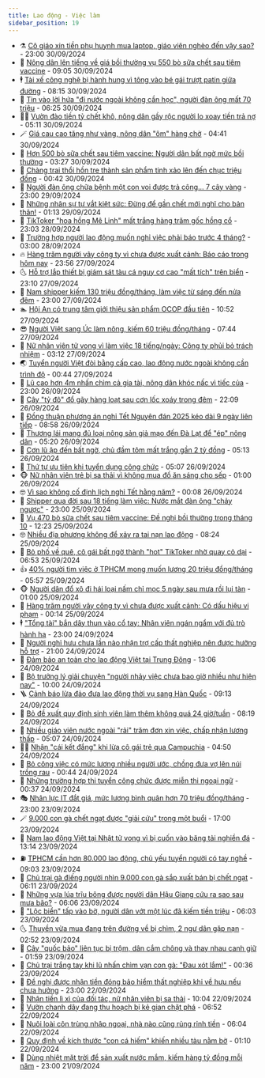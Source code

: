 ```yaml
---
title: Lao động - Việc làm
sidebar_position: 19
---
```


<!-- dantri-lao-dong-viec-lam:START -->
- ⚗️ [Cô giáo xin tiền phụ huynh mua laptop, giáo viên nghèo đến vậy sao?](https://dantri.com.vn/lao-dong-viec-lam/co-giao-xin-tien-phu-huynh-mua-laptop-giao-vien-ngheo-den-vay-sao-20240930131651946.htm) - 23:00 30/09/2024
- 🙉 [Nông dân lên tiếng về giá bồi thường vụ 550 bò sữa chết sau tiêm vaccine](https://dantri.com.vn/lao-dong-viec-lam/nong-dan-len-tieng-ve-gia-boi-thuong-vu-550-bo-sua-chet-sau-tiem-vaccine-20240930122255677.htm) - 09:05 30/09/2024
- 🕴 [Tài xế công nghệ bị hành hung vì tông vào bé gái trượt patin giữa đường](https://dantri.com.vn/lao-dong-viec-lam/tai-xe-cong-nghe-bi-hanh-hung-vi-tong-vao-be-gai-truot-patin-giua-duong-20240930142548702.htm) - 08:15 30/09/2024
- 🧐 [Tin vào lời hứa &quot;đi nước ngoài không cần học&quot;, người đàn ông mất 70 triệu](https://dantri.com.vn/lao-dong-viec-lam/tin-vao-loi-hua-di-nuoc-ngoai-khong-can-hoc-nguoi-dan-ong-mat-70-trieu-20240930132521360.htm) - 06:25 30/09/2024
- 🧑‍💻 [Vườn đào tiền tỷ chết khô, nông dân gầy rộc người lo xoay tiền trả nợ](https://dantri.com.vn/lao-dong-viec-lam/vuon-dao-tien-ty-chet-kho-nong-dan-gay-roc-nguoi-lo-xoay-tien-tra-no-20240930112054874.htm) - 05:11 30/09/2024
- 🪄 [Giá cau cao tăng như vàng, nông dân &quot;ôm&quot; hàng chờ](https://dantri.com.vn/lao-dong-viec-lam/gia-cau-cao-tang-nhu-vang-nong-dan-om-hang-cho-20240930104305759.htm) - 04:41 30/09/2024
- 🦣 [Hơn 500 bò sữa chết sau tiêm vaccine: Người dân bất ngờ mức bồi thường](https://dantri.com.vn/lao-dong-viec-lam/hon-500-bo-sua-chet-sau-tiem-vaccine-nguoi-dan-bat-ngo-muc-boi-thuong-20240930091830300.htm) - 03:27 30/09/2024
- 🎡 [Chàng trai thổi hồn tre thành sản phẩm tinh xảo lên đến chục triệu đồng](https://dantri.com.vn/lao-dong-viec-lam/chang-trai-thoi-hon-tre-thanh-san-pham-tinh-xao-len-den-chuc-trieu-dong-20240930072257444.htm) - 00:42 30/09/2024
- 🦍 [Người đàn ông chữa bệnh một con voi được trả công... 7 cây vàng](https://dantri.com.vn/lao-dong-viec-lam/nguoi-dan-ong-chua-benh-mot-con-voi-duoc-tra-cong-7-cay-vang-20240929154318284.htm) - 23:00 29/09/2024
- 🫶 [Những nhân sự tự vắt kiệt sức: Đừng để gần chết mới nghĩ cho bản thân!](https://dantri.com.vn/lao-dong-viec-lam/nhung-nhan-su-tu-vat-kiet-suc-dung-de-gan-chet-moi-nghi-cho-ban-than-20240928164530914.htm) - 01:13 29/09/2024
- 🥸 [TikToker &quot;hoa hồng Mê Linh&quot; mất trắng hàng trăm gốc hồng cổ](https://dantri.com.vn/lao-dong-viec-lam/tiktoker-hoa-hong-me-linh-mat-trang-hang-tram-goc-hong-co-20240928165356020.htm) - 23:03 28/09/2024
- 🎡 [Trường hợp người lao động muốn nghỉ việc phải báo trước 4 tháng?](https://dantri.com.vn/lao-dong-viec-lam/truong-hop-nguoi-lao-dong-muon-nghi-viec-phai-bao-truoc-4-thang-20240928080314191.htm) - 03:00 28/09/2024
- 🔥 [Hàng trăm người vây công ty vì chưa được xuất cảnh: Báo cáo trong hôm nay](https://dantri.com.vn/lao-dong-viec-lam/hang-tram-nguoi-vay-cong-ty-vi-chua-duoc-xuat-canh-bao-cao-trong-hom-nay-20240927181915667.htm) - 23:56 27/09/2024
- 🌜 [Hỗ trợ lắp thiết bị giám sát tàu cá nguy cơ cao &quot;mất tích&quot; trên biển](https://dantri.com.vn/lao-dong-viec-lam/ho-tro-lap-thiet-bi-giam-sat-tau-ca-nguy-co-cao-mat-tich-tren-bien-20240927194700042.htm) - 23:10 27/09/2024
- 🤭 [Nam shipper kiếm 130 triệu đồng/tháng, làm việc từ sáng đến nửa đêm](https://dantri.com.vn/lao-dong-viec-lam/nam-shipper-kiem-130-trieu-dongthang-lam-viec-tu-sang-den-nua-dem-20240927113858939.htm) - 23:00 27/09/2024
- 🏊 [Hội An có trung tâm giới thiệu sản phẩm OCOP đầu tiên](https://dantri.com.vn/lao-dong-viec-lam/hoi-an-co-trung-tam-gioi-thieu-san-pham-ocop-dau-tien-20240927165200222.htm) - 10:52 27/09/2024
- 😎 [Người Việt sang Úc làm nông, kiếm 60 triệu đồng/tháng](https://dantri.com.vn/lao-dong-viec-lam/nguoi-viet-sang-uc-lam-nong-kiem-60-trieu-dongthang-20240927104907082.htm) - 07:44 27/09/2024
- 🤖 [Nữ nhân viên tử vong vì làm việc 18 tiếng/ngày: Công ty phủi bỏ trách nhiệm](https://dantri.com.vn/lao-dong-viec-lam/nu-nhan-vien-tu-vong-vi-lam-viec-18-tiengngay-cong-ty-phui-bo-trach-nhiem-20240926173648854.htm) - 03:12 27/09/2024
- 🌏 [Tuyển người Việt đòi bằng cấp cao, lao động nước ngoài không cần trình độ](https://dantri.com.vn/lao-dong-viec-lam/tuyen-nguoi-viet-doi-bang-cap-cao-lao-dong-nuoc-ngoai-khong-can-trinh-do-20240926145701402.htm) - 00:44 27/09/2024
- 🦏 [Lũ cao hơn 4m nhấn chìm cả gia tài, nông dân khóc nấc vì tiếc của](https://dantri.com.vn/lao-dong-viec-lam/lu-cao-hon-4m-nhan-chim-ca-gia-tai-nong-dan-khoc-nac-vi-tiec-cua-20240926152504590.htm) - 23:00 26/09/2024
- 🤔 [Cây &quot;tỷ đô&quot; đổ gãy hàng loạt sau cơn lốc xoáy trong đêm](https://dantri.com.vn/lao-dong-viec-lam/cay-ty-do-do-gay-hang-loat-sau-con-loc-xoay-trong-dem-20240926190708431.htm) - 22:09 26/09/2024
- 🌮 [Đồng thuận phương án nghỉ Tết Nguyên đán 2025 kéo dài 9 ngày liên tiếp](https://dantri.com.vn/lao-dong-viec-lam/dong-thuan-phuong-an-nghi-tet-nguyen-dan-2025-keo-dai-9-ngay-lien-tiep-20240926154259291.htm) - 08:58 26/09/2024
- 💪 [Thương lái mang đủ loại nông sản giả mạo đến Đà Lạt để &quot;ép&quot; nông dân](https://dantri.com.vn/lao-dong-viec-lam/thuong-lai-mang-du-loai-nong-san-gia-mao-den-da-lat-de-ep-nong-dan-20240926094400773.htm) - 05:20 26/09/2024
- 💪 [Cơn lũ ập đến bất ngờ, chủ đầm tôm mất trắng gần 2 tỷ đồng](https://dantri.com.vn/lao-dong-viec-lam/con-lu-ap-den-bat-ngo-chu-dam-tom-mat-trang-gan-2-ty-dong-20240926110831920.htm) - 05:13 26/09/2024
- 🦒 [Thứ tự ưu tiên khi tuyển dụng công chức](https://dantri.com.vn/lao-dong-viec-lam/thu-tu-uu-tien-khi-tuyen-dung-cong-chuc-20240925174741165.htm) - 05:07 26/09/2024
- 🐵 [Nữ nhân viên trẻ bị sa thải vì không mua đồ ăn sáng cho sếp](https://dantri.com.vn/lao-dong-viec-lam/nu-nhan-vien-tre-bi-sa-thai-vi-khong-mua-do-an-sang-cho-sep-20240925185029123.htm) - 01:00 26/09/2024
- 🤓 [Vì sao không cố định lịch nghỉ Tết hằng năm?](https://dantri.com.vn/lao-dong-viec-lam/vi-sao-khong-co-dinh-lich-nghi-tet-hang-nam-20240926065628547.htm) - 00:08 26/09/2024
- 🧐 [Shipper qua đời sau 18 tiếng làm việc: Nước mắt đàn ông &quot;chảy ngược&quot;](https://dantri.com.vn/lao-dong-viec-lam/shipper-qua-doi-sau-18-tieng-lam-viec-nuoc-mat-dan-ong-chay-nguoc-20240925125356216.htm) - 23:00 25/09/2024
- 💪 [Vụ 470 bò sữa chết sau tiêm vaccine: Đề nghị bồi thường trong tháng 10](https://dantri.com.vn/lao-dong-viec-lam/vu-470-bo-sua-chet-sau-tiem-vaccine-de-nghi-boi-thuong-trong-thang-10-20240925155344157.htm) - 12:23 25/09/2024
- 🤓 [Nhiều địa phương không để xảy ra tai nạn lao động](https://dantri.com.vn/lao-dong-viec-lam/nhieu-dia-phuong-khong-de-xay-ra-tai-nan-lao-dong-20240925150710023.htm) - 08:24 25/09/2024
- 💯 [Bỏ phố về quê, cô gái bất ngờ thành &quot;hot&quot; TikToker nhờ quay cỏ dại](https://dantri.com.vn/lao-dong-viec-lam/bo-pho-ve-que-co-gai-bat-ngo-thanh-hot-tiktoker-nho-quay-co-dai-20240925114049313.htm) - 06:53 25/09/2024
- 👍 [40% người tìm việc ở TPHCM mong muốn lương 20 triệu đồng/tháng](https://dantri.com.vn/lao-dong-viec-lam/40-nguoi-tim-viec-o-tphcm-mong-muon-luong-20-trieu-dongthang-20240924143416893.htm) - 05:57 25/09/2024
- 🐵 [Người dân đổ xô đi hái loại nấm chỉ mọc 5 ngày sau mưa rồi lụi tàn](https://dantri.com.vn/lao-dong-viec-lam/nguoi-dan-do-xo-di-hai-loai-nam-chi-moc-5-ngay-sau-mua-roi-lui-tan-20240924164230287.htm) - 01:00 25/09/2024
- 💂 [Hàng trăm người vây công ty vì chưa được xuất cảnh: Có dấu hiệu vi phạm](https://dantri.com.vn/lao-dong-viec-lam/hang-tram-nguoi-vay-cong-ty-vi-chua-duoc-xuat-canh-co-dau-hieu-vi-pham-20240924212151724.htm) - 00:14 25/09/2024
- 🕴 [&quot;Tổng tài&quot; bắn dây thun vào cổ tay: Nhân viên ngán ngẩm với đủ trò hành hạ](https://dantri.com.vn/lao-dong-viec-lam/tong-tai-ban-day-thun-vao-co-tay-nhan-vien-ngan-ngam-voi-du-tro-hanh-ha-20240924171934310.htm) - 23:00 24/09/2024
- 👀 [Người nghỉ hưu chưa lần nào nhận trợ cấp thất nghiệp nên được hưởng hỗ trợ](https://dantri.com.vn/lao-dong-viec-lam/nguoi-nghi-huu-chua-lan-nao-nhan-tro-cap-that-nghiep-nen-duoc-huong-ho-tro-20240924122355352.htm) - 21:00 24/09/2024
- 🦄 [Đảm bảo an toàn cho lao động Việt tại Trung Đông](https://dantri.com.vn/lao-dong-viec-lam/dam-bao-an-toan-cho-lao-dong-viet-tai-trung-dong-20240924190546328.htm) - 13:06 24/09/2024
- 🔭 [Bộ trưởng lý giải chuyện &quot;người nhảy việc chưa bao giờ nhiều như hiện nay&quot;](https://dantri.com.vn/lao-dong-viec-lam/bo-truong-ly-giai-chuyen-nguoi-nhay-viec-chua-bao-gio-nhieu-nhu-hien-nay-20240924162808735.htm) - 10:00 24/09/2024
- 🪜 [Cảnh báo lừa đảo đưa lao động thời vụ sang Hàn Quốc](https://dantri.com.vn/lao-dong-viec-lam/canh-bao-lua-dao-dua-lao-dong-thoi-vu-sang-han-quoc-20240924160209032.htm) - 09:13 24/09/2024
- 🌊 [Bỏ đề xuất quy định sinh viên làm thêm không quá 24 giờ/tuần](https://dantri.com.vn/lao-dong-viec-lam/bo-de-xuat-quy-dinh-sinh-vien-lam-them-khong-qua-24-giotuan-20240924151204779.htm) - 08:19 24/09/2024
- 💯 [Nhiều giáo viên nước ngoài &quot;rải&quot; trăm đơn xin việc, chấp nhận lương thấp](https://dantri.com.vn/lao-dong-viec-lam/nhieu-giao-vien-nuoc-ngoai-rai-tram-don-xin-viec-chap-nhan-luong-thap-20240923154137974.htm) - 05:07 24/09/2024
- 👨‍🏫 [Nhận &quot;cái kết đắng&quot; khi lừa cô gái trẻ qua Campuchia](https://dantri.com.vn/lao-dong-viec-lam/nhan-cai-ket-dang-khi-lua-co-gai-tre-qua-campuchia-20240924020432970.htm) - 04:50 24/09/2024
- 🙉 [Bỏ công việc có mức lương nhiều người ước, chồng đưa vợ lên núi trồng rau](https://dantri.com.vn/lao-dong-viec-lam/bo-cong-viec-co-muc-luong-nhieu-nguoi-uoc-chong-dua-vo-len-nui-trong-rau-20240923160603542.htm) - 00:44 24/09/2024
- 🦄 [Những trường hợp thi tuyển công chức được miễn thi ngoại ngữ](https://dantri.com.vn/lao-dong-viec-lam/nhung-truong-hop-thi-tuyen-cong-chuc-duoc-mien-thi-ngoai-ngu-20240923204330706.htm) - 00:37 24/09/2024
- 🎭 [Nhân lực IT đắt giá, mức lương bình quân hơn 70 triệu đồng/tháng](https://dantri.com.vn/lao-dong-viec-lam/nhan-luc-it-dat-gia-muc-luong-binh-quan-hon-70-trieu-dongthang-20240923134135253.htm) - 23:00 23/09/2024
- 🪄 [9.000 con gà chết ngạt được &quot;giải cứu&quot; trong một buổi](https://dantri.com.vn/lao-dong-viec-lam/9000-con-ga-chet-ngat-duoc-giai-cuu-trong-mot-buoi-20240923174536946.htm) - 17:00 23/09/2024
- 🌁 [Nam lao động Việt tại Nhật tử vong vì bị cuốn vào băng tải nghiền đá](https://dantri.com.vn/lao-dong-viec-lam/nam-lao-dong-viet-tai-nhat-tu-vong-vi-bi-cuon-vao-bang-tai-nghien-da-20240923161735113.htm) - 13:14 23/09/2024
- ⛽️ [TPHCM cần hơn 80.000 lao động, chủ yếu tuyển người có tay nghề](https://dantri.com.vn/lao-dong-viec-lam/tphcm-can-hon-80000-lao-dong-chu-yeu-tuyen-nguoi-co-tay-nghe-20240921071355295.htm) - 09:03 23/09/2024
- 🤩 [Chủ trại gà điếng người nhìn 9.000 con gà sắp xuất bán bị chết ngạt](https://dantri.com.vn/lao-dong-viec-lam/chu-trai-ga-dieng-nguoi-nhin-9000-con-ga-sap-xuat-ban-bi-chet-ngat-20240923121939911.htm) - 06:11 23/09/2024
- 🌝 [Những vựa lúa trĩu bông được người dân Hậu Giang cứu ra sao sau mưa bão?](https://dantri.com.vn/lao-dong-viec-lam/nhung-vua-lua-triu-bong-duoc-nguoi-dan-hau-giang-cuu-ra-sao-sau-mua-bao-20240923105011529.htm) - 06:06 23/09/2024
- 🤗 [&quot;Lộc biển&quot; tấp vào bờ, người dân vớt một lúc đã kiếm tiền triệu](https://dantri.com.vn/lao-dong-viec-lam/loc-bien-tap-vao-bo-nguoi-dan-vot-mot-luc-da-kiem-tien-trieu-20240923095701841.htm) - 06:03 23/09/2024
- 🌜 [Thuyền vừa mua đang trên đường về bị chìm, 2 ngư dân gặp nạn](https://dantri.com.vn/lao-dong-viec-lam/thuyen-vua-mua-dang-tren-duong-ve-bi-chim-2-ngu-dan-gap-nan-20240923084807243.htm) - 02:52 23/09/2024
- 👀 [Cây &quot;quốc bảo&quot; liên tục bị trộm, dân cắm chông và thay nhau canh giữ](https://dantri.com.vn/lao-dong-viec-lam/cay-quoc-bao-lien-tuc-bi-trom-dan-cam-chong-va-thay-nhau-canh-giu-20240916105003847.htm) - 01:59 23/09/2024
- 🫣 [Chủ trại trắng tay khi lũ nhấn chìm vạn con gà: &quot;Đau xót lắm!&quot;](https://dantri.com.vn/lao-dong-viec-lam/chu-trai-trang-tay-khi-lu-nhan-chim-van-con-ga-dau-xot-lam-20240922181102977.htm) - 00:36 23/09/2024
- 🧠 [Đề nghị được nhận tiền đóng bảo hiểm thất nghiệp khi về hưu nếu chưa hưởng](https://dantri.com.vn/lao-dong-viec-lam/de-nghi-duoc-nhan-tien-dong-bao-hiem-that-nghiep-khi-ve-huu-neu-chua-huong-20240922101119531.htm) - 23:00 22/09/2024
- 🎊 [Nhận tiền lì xì của đối tác, nữ nhân viên bị sa thải](https://dantri.com.vn/lao-dong-viec-lam/nhan-tien-li-xi-cua-doi-tac-nu-nhan-vien-bi-sa-thai-20240922140425542.htm) - 10:04 22/09/2024
- 🧰 [Vườn chanh dây đang thu hoạch bị kẻ gian chặt phá](https://dantri.com.vn/lao-dong-viec-lam/vuon-chanh-day-dang-thu-hoach-bi-ke-gian-chat-pha-20240922120623113.htm) - 06:52 22/09/2024
- 🐘 [Nuôi loài côn trùng nhập ngoại, nhà nào cũng rủng rỉnh tiền](https://dantri.com.vn/lao-dong-viec-lam/nuoi-loai-con-trung-nhap-ngoai-nha-nao-cung-rung-rinh-tien-20240919141100611.htm) - 06:04 22/09/2024
- 🥳 [Quy định về kích thước &quot;con cá hiếm&quot; khiến nhiều tàu nằm bờ](https://dantri.com.vn/lao-dong-viec-lam/quy-dinh-ve-kich-thuoc-con-ca-hiem-khien-nhieu-tau-nam-bo-20240921113039031.htm) - 01:10 22/09/2024
- 🐎 [Dùng nhiệt mặt trời để sản xuất nước mắm, kiếm hàng tỷ đồng mỗi năm](https://dantri.com.vn/lao-dong-viec-lam/dung-nhiet-mat-troi-de-san-xuat-nuoc-mam-kiem-hang-ty-dong-moi-nam-20240921080324096.htm) - 23:00 21/09/2024<!-- dantri-lao-dong-viec-lam:END -->

